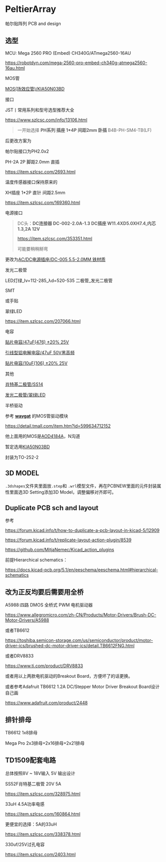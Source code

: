 # PeltierArray
帕尔贴阵列 PCB and design

## 选型

MCU: Mega 2560 PRO (Embed) CH340G/ATmega2560-16AU

https://robotdyn.com/mega-2560-pro-embed-ch340g-atmega2560-16au.html



MOS管

[MOS(场效应管)/KIA50N03BD](https://item.szlcsc.com/458575.html)



接口

JST丨常用系列和型号选型推荐大全

https://www.szlcsc.com/info/13106.html

> 一开始选择 **PH系列 插座 1\*4P 间距2mm 卧插** B4B-PH-SM4-TB(LF)
>

后更改方案为

帕尔贴接口为PH2.0x2

PH-2A 2P 脚距2.0mm 直插

https://item.szlcsc.com/2693.html

温度传感器接口保持原来的

XH插座 1*2P 直针 间距2.5mm

https://item.szlcsc.com/169360.html



电源接口

> DC头：**DC连接器 DC-002-2.0A-1.3 DC插座 W11.4XD5.0XH7.4,内芯1.3,2A 12V**
>
> https://item.szlcsc.com/353351.html
>
> 可能要稍稍掰弯

更改为[AC/DC电源插座/DC-005 5.5-2.0MM 铁材质](https://item.szlcsc.com/16896.html)



发光二极管

LED灯绿_Iv=112-285_λd=520-535 二极管_发光二极管

SMT

或手贴

翠绿LED

https://item.szlcsc.com/207066.html



电容

[贴片电容/47uF(476) ±20% 25V](https://item.szlcsc.com/389810.html)

[引线型铝电解电容/47uF 50V黑高频](https://item.szlcsc.com/46672.html)

[贴片电容/10uF(106) ±20% 25V](https://item.szlcsc.com/97651.html)

其他

[肖特基二极管/SS14](https://item.szlcsc.com/2857.html)

[发光二极管/翠绿LED](https://item.szlcsc.com/207066.html)



半桥驱动

参考 [**wavgat**](https://wavgat.tmall.com/) 的MOS管驱动模块

https://detail.tmall.com/item.htm?id=599634712152

他上面用的MOS是[AOD4184A](https://item.szlcsc.com/100337.html)，N沟道

暂定选用[KIA50N03BD](https://item.szlcsc.com/458575.html)

封装为TO-252-2

## 3D MODEL

`.3dshapes`文件夹里面放`.step`和 `.wrl`模型文件，再在PCBNEW里面的元件封装属性里面选3D Setting添加3D Model，调整偏移对齐即可。



## Duplicate PCB sch and layout

参考

https://forum.kicad.info/t/how-to-duplicate-a-pcb-layout-in-kicad-5/12909

https://forum.kicad.info/t/replicate-layout-action-plugin/8539

https://github.com/MitjaNemec/Kicad_action_plugins

前提Hierarchical schematics：

https://docs.kicad-pcb.org/5.1/en/eeschema/eeschema.html#hierarchical-schematics

## 改为正反均要后需要用全桥

A5988:四路 DMOS 全桥式 PWM 电机驱动器

https://www.allegromicro.com/zh-CN/Products/Motor-Drivers/Brush-DC-Motor-Drivers/A5988

或者TB6612

https://toshiba.semicon-storage.com/us/semiconductor/product/motor-driver-ics/brushed-dc-motor-driver-ics/detail.TB6612FNG.html

或者DRV8833

https://www.ti.com/product/DRV8833

或者用以上两款电机驱动的Breakout Board，方便坏了的话更换。



或者参考Adafruit TB6612 1.2A DC/Stepper Motor Driver Breakout Board设计自己画

https://www.adafruit.com/product/2448



## 排针排母

TB6612 1x8排母

Mega Pro 2x3排母+2x16排母+2x21排母



## TD1509配套电路

总体按照8V ~ 18V输入 5V 输出设计



SS52F肖特基二极管 20V 5A

https://item.szlcsc.com/328975.html

33uH 4.5A功率电感

https://item.szlcsc.com/160864.html

更便宜的选择：5A的33uH

https://item.szlcsc.com/338378.html

330uf/25V过孔电容

https://item.szlcsc.com/2403.html
